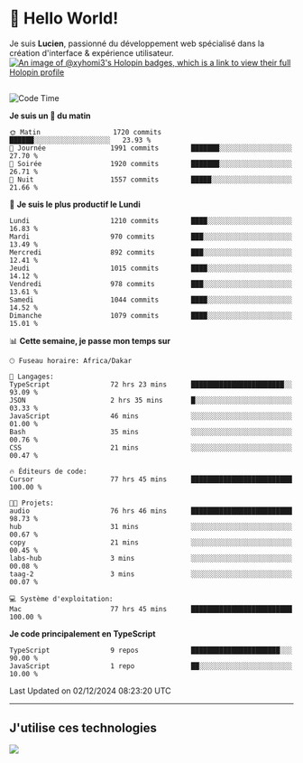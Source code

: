 # 👋 Hello World!

Je suis **Lucien**, passionné du développement web spécialisé dans la création d'interface & expérience utilisateur.
[![An image of @xyhomi3's Holopin badges, which is a link to view their full Holopin profile](https://holopin.me/xyhomi3)](https://holopin.io/@xyhomi3)

##

<!--START_SECTION:waka-->
![Code Time](http://img.shields.io/badge/Code%20Time-2%2C690%20hrs%206%20mins-blue)

**Je suis un 🐤 du matin** 

```text
🌞 Matin                  1720 commits        ██████░░░░░░░░░░░░░░░░░░░   23.93 % 
🌆 Journée                1991 commits        ███████░░░░░░░░░░░░░░░░░░   27.70 % 
🌃 Soirée                 1920 commits        ███████░░░░░░░░░░░░░░░░░░   26.71 % 
🌙 Nuit                   1557 commits        █████░░░░░░░░░░░░░░░░░░░░   21.66 % 
```
📅 **Je suis le plus productif le Lundi** 

```text
Lundi                    1210 commits        ████░░░░░░░░░░░░░░░░░░░░░   16.83 % 
Mardi                    970 commits         ███░░░░░░░░░░░░░░░░░░░░░░   13.49 % 
Mercredi                 892 commits         ███░░░░░░░░░░░░░░░░░░░░░░   12.41 % 
Jeudi                    1015 commits        ████░░░░░░░░░░░░░░░░░░░░░   14.12 % 
Vendredi                 978 commits         ███░░░░░░░░░░░░░░░░░░░░░░   13.61 % 
Samedi                   1044 commits        ████░░░░░░░░░░░░░░░░░░░░░   14.52 % 
Dimanche                 1079 commits        ████░░░░░░░░░░░░░░░░░░░░░   15.01 % 
```


📊 **Cette semaine, je passe mon temps sur** 

```text
🕑︎ Fuseau horaire: Africa/Dakar

💬 Langages: 
TypeScript               72 hrs 23 mins      ███████████████████████░░   93.09 % 
JSON                     2 hrs 35 mins       █░░░░░░░░░░░░░░░░░░░░░░░░   03.33 % 
JavaScript               46 mins             ░░░░░░░░░░░░░░░░░░░░░░░░░   01.00 % 
Bash                     35 mins             ░░░░░░░░░░░░░░░░░░░░░░░░░   00.76 % 
CSS                      21 mins             ░░░░░░░░░░░░░░░░░░░░░░░░░   00.47 % 

🔥 Éditeurs de code: 
Cursor                   77 hrs 45 mins      █████████████████████████   100.00 % 

🐱‍💻 Projets: 
audio                    76 hrs 46 mins      █████████████████████████   98.73 % 
hub                      31 mins             ░░░░░░░░░░░░░░░░░░░░░░░░░   00.67 % 
copy                     21 mins             ░░░░░░░░░░░░░░░░░░░░░░░░░   00.45 % 
labs-hub                 3 mins              ░░░░░░░░░░░░░░░░░░░░░░░░░   00.08 % 
taag-2                   3 mins              ░░░░░░░░░░░░░░░░░░░░░░░░░   00.07 % 

💻 Système d'exploitation: 
Mac                      77 hrs 45 mins      █████████████████████████   100.00 % 
```

**Je code principalement en TypeScript** 

```text
TypeScript               9 repos             ██████████████████████░░░   90.00 % 
JavaScript               1 repo              ██░░░░░░░░░░░░░░░░░░░░░░░   10.00 % 
```




 Last Updated on 02/12/2024 08:23:20 UTC
<!--END_SECTION:waka-->
---

## J'utilise ces technologies

<p align="left">
  <a href="https://skillicons.dev">
    <img src="https://skillicons.dev/icons?i=ts,js,md,scss,tailwind,react,docker,express,astro,vite,nextjs,vercel,figma,ableton" />
  </a>
</p>


